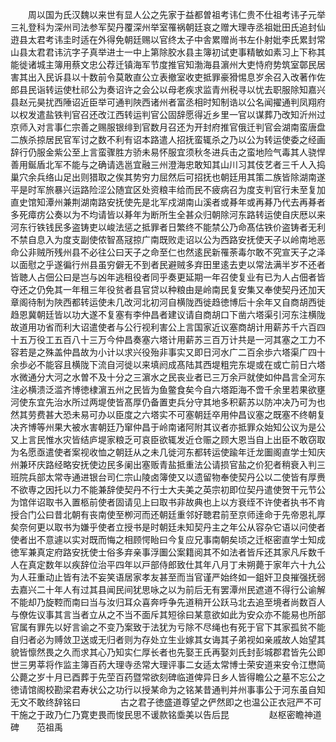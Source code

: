 <!-- { "loadSidebar": true } -->
　　周以国为氏汉魏以来世有显人公之先家于益都曽祖考讳仁贵不仕祖考讳子元举三礼登科为深州司法参军契丹覆深州举室罹祸朝廷哀之赠大理寺丞祖妣田氏追封仙逰县太君考讳圭时适在外得免朝廷赐以官终太子中舎累赠尚书左仆射妣李氏累封常山县太君君讳沆字子真举进士一中上第除胶水县主簿初试吏事精敏如素习上下称其能徙诸城主簿用蔡文忠公荐迁镇海军节度推官知渤海县濵州大吏恃府势筑室鄣民居害其出入民诉县以十数前令莫敢直公立表撤室收吏抵罪豪猾惕息岁余召入改著作佐郎县民诣转运使杜祁公为奏诏许之会公以母老疾求监青州税寻以忧去职服除知嘉兴县赵元昊扰西陲诏近臣举可通判陜西诸州者富丞相时知制诰以公名闻擢通判凤翔府以权发遣盐铁判官召还改江西转运判官公固辞愿得近乡里一官以谋葬乃改知沂州过京师入对言事仁宗善之赐服银绯到官数月召还为开封府推官俄迁判官会湖南蛮唐盘二族杀掠居民官军讨之数不利有诏本路遣人招抚蛮辄杀之乃以公为转运使委之经画辞行仍服金紫公至上言蛮骤胜方骄未易怀服宜须秋冬进兵击之蛮地险气毒其人骁悍善用鋋盾北军不能与之确请选邕宜融三州澄海忠敢知其山川习其伎艺者三千人入捣巢穴余兵络山足出则猎取之俟其势穷力屈然后可招抚也朝廷用其策二族皆除湖南遂平是时军旅暴兴运路险涩公随宜区处资粮丰给而民不疲病召为度支判官行未至复加直史馆知潭州兼荆湖南路安抚使先是北军戍湖南山溪者或朞年或再朞乃代去再朞者多死瘴疠公奏以为不均请皆以朞年为断所生全甚众归朝除河东路转运使自庆厯以来河东行铁钱民多盗铸吏以峻法惩之抵罪者日繁终不能禁公乃命髙估铁价盗铸者无利不禁自息入为度支副使侬智髙冦掠广南既败走诏以公为西路安抚使天子以岭南地恶命公非贼所残州县不必往公曰天子之命至仁也然逺民新罹荼毒尔敢不究宣天子之泽以面慰之乎遂徧行州县虽穷僻无不到者民避贼多弃田里逺去吏以常法满半岁不还者皆聴人占佃公曰是岂与凶年逃租役者同乎奏更延期一年召使复业有已为人占佃者皆夺还之仍免其一年租三年役贫者县官贷以种粮由是岭南民复安集又奉使契丹还加天章阁待制为陜西都转运使未几改河北初河自横陇西徙趋徳博后十余年又自商胡西徙趋恩冀朝廷皆以功大遂不复塞有李仲昌者建议请自商胡口下凿六塔渠引河东注横陇故道用功省而利大诏遣使者与公行视利害公上言国家近议塞商胡计用薪苏千六百四十五万役工五百八十三万今仲昌奏塞六塔计用薪苏三百万计共是一河其塞之工力不容若是之殊盖仲昌故为小计以求兴役殆非事实又即日河水广二百余歩六塔渠广四十余歩必不能容且横陇下流自河徙以来填阏成髙陆其西堤粗完东堤或在或亡前日六塔水微通分大河之水曽不及十分之三濵水之民丧业者已三万余戸就使如仲昌言全河东注必横溃泛滥齐博徳棣濵五州之民皆为鱼鳖食矣今自六塔距海不啻千余里若果欲壅河使东宜先治水所过两堤使皆髙厚仍备置吏兵分守其地多积薪苏以防冲决乃可为也然其劳费甚大恐未易可办以臣度之六塔实不可塞朝廷卒用仲昌议塞之既塞不终朝复决齐博等州果大被水害朝廷乃窜仲昌于岭南诸阿附其议者亦抵罪众始知公议为是公又上言民惟水灾皆结庐堤家粮乏可哀臣欲辄发近仓赈之顾大恩当自上出臣不敢窃取为名愿亟遣使者案视收恤之朝廷从之未几徙河东都转运使踰年迁龙圗阁直学士知庆州兼环庆路经略安抚使边民多阑出塞贩青盐抵重法公请损官盐之价犯者稍衰入判三班院兵部太常寺通进银台司仁宗山陵卤簿使又以遗留物奉使契丹公以二使皆有厚赉不欲専之因托以力不能兼辞使契丹不行士大夫美之英宗初即位契丹遣使贺干元节公为馆伴诏取书入置柩前使者固请见上曰取书非故典也上以方衰绖不许使者执书不肯授合门公曰昔北朝有丧南使至栁河而还朝廷重邻好聴君前至京师逹命于先帝恩礼厚矣奈何更以取书为嫌乎使者立授书是时朝廷未知契丹主之年公从容杂它语以问使者使者出不意遽以实对既而悔之相顾愕眙曰今复应兄事南朝矣顷之迁枢密直学士知成徳军兼真定府路安抚使士俗多弃亲事浮圗公案籍阅其不如法者皆斥还其家凡斥数千人在真定数年以疾辞位治平四年以戸部侍郎致仕其年八月丁未朔薨于家年六十九公为人荘重动止皆有法不妄笑语居家孝友甚至而当官谨严始终如一鉏奸卫良摧强抚弱去嘉兴二十年人有过其县闻民间犹思咏之以为前后无有罢潭州民遮道不得行公谕解不能却乃旋鞚而南曰当与汝归耳众喜奔呼争先道稍开公跃马北去追至境者尚数百人与僚佐议事其言当者立从之不当不面斥其短徐曰某意欲如此为安众亦不能易也所部官属有罪先以好言谕之不变乃案致于法犹为亏除不尽绳也有死于官下其家孤贫不能自归者必为赙敛卫送或无归者则为存处立生业嫁其女诲其子弟视如亲戚故人始望其貌皆懔然畏之久而求其心乃知实仁厚长者也先娶王氏再娶刘氏封彭城郡君皆先公即世三男莘将作监主簿百药大理寺丞常大理评事二女适太常博士荣安道来安令江懋简公薨之岁十月已酉葬于先茔百药暨常欲刻碑临道俾异日乡人皆得瞻公之墓不忘公之徳请馆阁校勘梁君寿状公之功行以授某命为之铭某昔通判并州事事公于河东虽自知无文不敢终辞铭曰
　　
　　古之君子徳盛道尊望之俨然即之也温公正衣冠严不可干施之于政乃仁乃寛吏畏而悛民思不谖款铭埀美以告后昆
　　
　　赵枢密瞻神道碑　　范祖禹
　　
